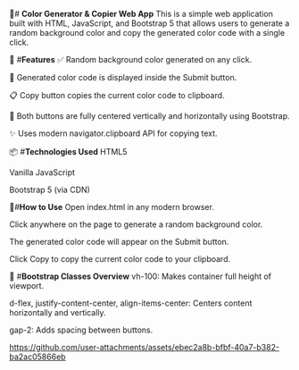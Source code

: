 🎨# **Color Generator & Copier Web App**
This is a simple web application built with HTML, JavaScript, and Bootstrap 5 that allows users to generate a random background color and copy the generated color code with a single click.

🚀 #**Features**
✅ Random background color generated on any click.

🎯 Generated color code is displayed inside the Submit button.

📋 Copy button copies the current color code to clipboard.

📌 Both buttons are fully centered vertically and horizontally using Bootstrap.

✨ Uses modern navigator.clipboard API for copying text.

📦 #**Technologies Used**
HTML5

Vanilla JavaScript

Bootstrap 5 (via CDN)

📁#**How to Use**
Open index.html in any modern browser.

Click anywhere on the page to generate a random background color.

The generated color code will appear on the Submit button.

Click Copy to copy the current color code to your clipboard.

🔧 #**Bootstrap Classes Overview**
vh-100: Makes container full height of viewport.

d-flex, justify-content-center, align-items-center: Centers content horizontally and vertically.

gap-2: Adds spacing between buttons.



https://github.com/user-attachments/assets/ebec2a8b-bfbf-40a7-b382-ba2ac05866eb


